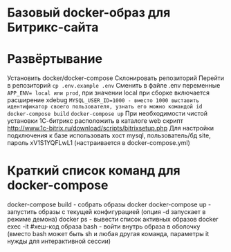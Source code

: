 Базовый docker-образ для Битрикс-сайта
======================================

Развёртывание
=================
Установить docker/docker-compose
Склонировать репозиторий
Перейти в репозиторий
`cp .env.example .env`
Сменить в файле .env переменные 
`APP_ENV= local или prod`, при значении local при сборке включается расширение xdebug
`MYSQL_USER_ID=1000 - вместо 1000 выставить идентификатор своего пользователя, узнать его можно командой id`
`docker-compose build`
`docker-compose up`
При необходимости чистой установки 1С-битрикс расположить в каталоге web скрипт http://www.1c-bitrix.ru/download/scripts/bitrixsetup.php
Для настройки подключения к базе использовать хост mysql, пользователь/бд site, пароль xV1S1YQFLwL1 (настраивается в docker-compose.yml)

Краткий список команд для docker-compose
===============
docker-compose build - собрать образы docker
docker-compose up - запустить образы с текущей конфигурацией (опция -d запускает в режиме демона)
docker ps - вывести список активных образов
docker exec -it #хеш-код образа bash - войти внутрь образа в оболочку (вместо bash может быть sh и любая другая команда, параметры it нужды для интерактивной сессии)


